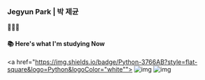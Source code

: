 ### Jegyun Park | 박 제균

👨🏻‍💻  

#### 📚 Here's what I'm studying Now

<a href="https://img.shields.io/badge/Python-3766AB?style=flat-square&logo=Python&logoColor="white""> </a>
![img](https://img.shields.io/badge/JavaScript-F7DF1E?style=flat-square&logo=JavaScript&logoColor=black")
![img](https://img.shields.io/badge/React-61DAFB?style=flat-square&logo=React&logoColor=black")



